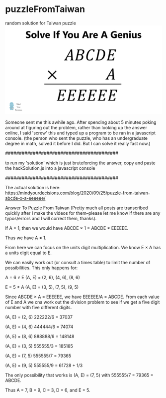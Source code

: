 # puzzleFromTaiwan
random solution for Taiwan puzzle
![](puzzle.png)

Someone sent me this awhile ago. After spending about 5 minutes poking around at figuring out the problem, rather than looking up the answer online, I said 'screw' this and typed up a program to be ran in a javascript console. (the person who sent the puzzle, who has an undergraduate degree in math, solved it before I did. But I can solve it really fast now.)

#########################################

to run my 'solution' which is just bruteforcing the answer, copy and paste the hackSolution.js into a javascript console

#########################################

The actual solution is here: https://mindyourdecisions.com/blog/2020/09/25/puzzle-from-taiwan-abcde-x-a-eeeeee/

Answer To Puzzle From Taiwan
(Pretty much all posts are transcribed quickly after I make the videos for them–please let me know if there are any typos/errors and I will correct them, thanks).

If A = 1, then we would have ABCDE × 1 = ABCDE ≠ EEEEEE.

Thus we have A ≠ 1.

From here we can focus on the units digit multiplication. We know E × A has a units digit equal to E.

We can easily work out (or consult a times table) to limit the number of possibilities. This only happens for:

A = 6 ≠ E
(A, E) = (2, 6), (4, 6), (8, 6)

E = 5 ≠ A
(A, E) = (3, 5), (7, 5), (9, 5)

Since ABCDE × A = EEEEEE, we have EEEEEE/A = ABCDE. From each value of E and A we cna work out the division problem to see if we get a five digit number with five different digits.

(A, E) = (2, 6)
222222/6 = 37037

(A, E) = (4, 6)
444444/6 = 74074

(A, E) = (8, 6)
888888/6 = 148148

(A, E) = (3, 5)
555555/3 = 185185

(A, E) = (7, 5)
555555/7 = 79365

(A, E) = (9, 5)
555555/9 = 61728 + 1/3

The only possibility that works is (A, E) = (7, 5) with 555555/7 = 79365 = ABCDE.

Thus A = 7, B = 9, C = 3, D = 6, and E = 5.

